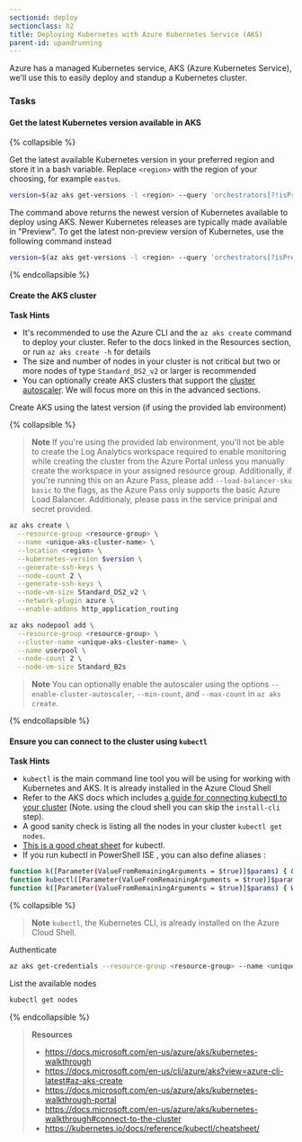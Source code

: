 ```yaml
---
sectionid: deploy
sectionclass: h2
title: Deploying Kubernetes with Azure Kubernetes Service (AKS)
parent-id: upandrunning
---
```


Azure has a managed Kubernetes service, AKS (Azure Kubernetes Service), we'll use this to easily deploy and standup a Kubernetes cluster.

### Tasks

#### Get the latest Kubernetes version available in AKS

{% collapsible %}

Get the latest available Kubernetes version in your preferred region and store it in a bash variable. Replace `<region>` with the region of your choosing, for example `eastus`.

```sh
version=$(az aks get-versions -l <region> --query 'orchestrators[?!isPreview] | [-1].orchestratorVersion' -o tsv)
```

The command above returns the newest version of Kubernetes available to deploy using AKS. Newer Kubernetes releases are typically made available in "Preview". To get the latest non-preview version of Kubernetes, use the following command instead

```sh
version=$(az aks get-versions -l <region> --query 'orchestrators[?isPreview == null].[orchestratorVersion][-1]' -o tsv)
```

{% endcollapsible %}

#### Create the AKS cluster

**Task Hints**
* It's recommended to use the Azure CLI and the `az aks create` command to deploy your cluster. Refer to the docs linked in the Resources section, or run `az aks create -h` for details
* The size and number of nodes in your cluster is not critical but two or more nodes of type `Standard_DS2_v2` or larger is recommended
* You can optionally create AKS clusters that support the [cluster autoscaler](https://docs.microsoft.com/en-us/azure/aks/cluster-autoscaler#about-the-cluster-autoscaler). We will focus more on this in the advanced sections.

Create AKS using the latest version (if using the provided lab environment)

{% collapsible %}

> **Note** If you're using the provided lab environment, you'll not be able to create the Log Analytics workspace required to enable monitoring while creating the cluster from the Azure Portal unless you manually create the workspace in your assigned resource group. Additionally, if you're running this on an Azure Pass, please add `--load-balancer-sku basic` to the flags, as the Azure Pass only supports the basic Azure Load Balancer. Additionaly, please pass in the service prinipal and secret provided.

```sh
az aks create \
  --resource-group <resource-group> \
  --name <unique-aks-cluster-name> \
  --location <region> \
  --kubernetes-version $version \
  --generate-ssh-keys \
  --node-count 2 \
  --generate-ssh-keys \
  --node-vm-size Standard_DS2_v2 \
  --network-plugin azure \
  --enable-addons http_application_routing

az aks nodepool add \
  --resource-group <resource-group> \
  --cluster-name <unique-aks-cluster-name> \
  --name userpool \
  --node-count 2 \
  --node-vm-size Standard_B2s
```

> **Note** You can optionally enable the autoscaler using the options `--enable-cluster-autoscaler`, `--min-count`, and `--max-count` in `az aks create`.

{% endcollapsible %}


#### Ensure you can connect to the cluster using `kubectl`

**Task Hints**
* `kubectl` is the main command line tool you will be using for working with Kubernetes and AKS. It is already installed in the Azure Cloud Shell
* Refer to the AKS docs which includes [a guide for connecting kubectl to your cluster](https://docs.microsoft.com/en-us/azure/aks/kubernetes-walkthrough#connect-to-the-cluster) (Note. using the cloud shell you can skip the `install-cli` step).
* A good sanity check is listing all the nodes in your cluster `kubectl get nodes`.
* [This is a good cheat sheet](https://kubernetes.io/docs/reference/kubectl/cheatsheet/) for kubectl.
* If you run kubectl in PowerShell ISE , you can also define aliases :
```sh
function k([Parameter(ValueFromRemainingArguments = $true)]$params) { & kubectl $params }
function kubectl([Parameter(ValueFromRemainingArguments = $true)]$params) { Write-Output "> kubectl $(@($params | ForEach-Object {$_}) -join ' ')"; & kubectl.exe $params; }
function k([Parameter(ValueFromRemainingArguments = $true)]$params) { Write-Output "> k $(@($params | ForEach-Object {$_}) -join ' ')"; & kubectl.exe $params; }
```

{% collapsible %}

> **Note** `kubectl`, the Kubernetes CLI, is already installed on the Azure Cloud Shell.

Authenticate

```sh
az aks get-credentials --resource-group <resource-group> --name <unique-aks-cluster-name>
```

List the available nodes

```sh
kubectl get nodes
```

{% endcollapsible %}

> **Resources**
> * <https://docs.microsoft.com/en-us/azure/aks/kubernetes-walkthrough>
> * <https://docs.microsoft.com/en-us/cli/azure/aks?view=azure-cli-latest#az-aks-create>
> * <https://docs.microsoft.com/en-us/azure/aks/kubernetes-walkthrough-portal>
> * <https://docs.microsoft.com/en-us/azure/aks/kubernetes-walkthrough#connect-to-the-cluster>
> * <https://kubernetes.io/docs/reference/kubectl/cheatsheet/>
